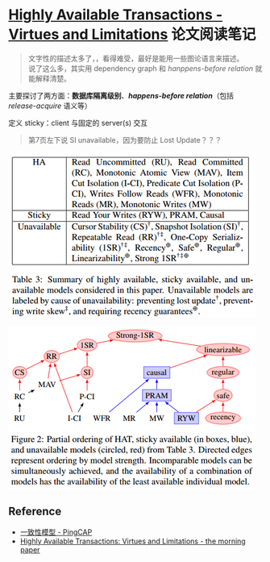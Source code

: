 # [Highly Available Transactions - Virtues and Limitations](https://dl.acm.org/citation.cfm?id=2732237) 论文阅读笔记

> 文字性的描述太多了，，看得难受，最好是能用一些图论语言来描述。   
> 说了这么多，其实用 dependency graph 和 *hanppens-before relation* 就能解释清楚。

主要探讨了两方面：**数据库隔离级别**、***happens-before relation***（包括 *release-acquire* 语义等）

定义 sticky：client 与固定的 server(s) 交互

> 第7页左下说 SI unavailable，因为要防止 Lost Update？？？

![](assets/HAT_taxonomy.png)

![](assets/partial_order_HAT.png)


## Reference

- [一致性模型 - PingCAP](https://segmentfault.com/a/1190000016785044)
- [Highly Available Transactions: Virtues and Limitations - the morning paper](https://blog.acolyer.org/2014/11/07/highly-available-transactions-virtues-and-limitations/)
